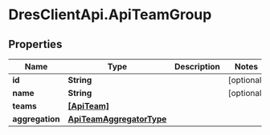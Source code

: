 # DresClientApi.ApiTeamGroup

## Properties

Name | Type | Description | Notes
------------ | ------------- | ------------- | -------------
**id** | **String** |  | [optional] 
**name** | **String** |  | [optional] 
**teams** | [**[ApiTeam]**](ApiTeam.md) |  | 
**aggregation** | [**ApiTeamAggregatorType**](ApiTeamAggregatorType.md) |  | 


